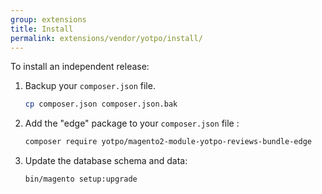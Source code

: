 ```yaml
---
group: extensions
title: Install
permalink: extensions/vendor/yotpo/install/
---
```


To install an independent release:

1. Backup your `composer.json` file.

   ```bash
   cp composer.json composer.json.bak
   ```

1. Add the "edge" package to your `composer.json` file :

   ```bash
   composer require yotpo/magento2-module-yotpo-reviews-bundle-edge
   ```

1. Update the database schema and data:

   ```bash
   bin/magento setup:upgrade
   ```
